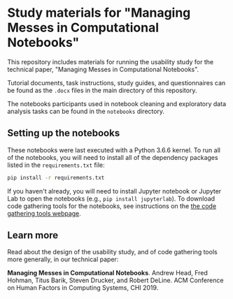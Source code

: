 # Study materials for "Managing Messes in Computational Notebooks"

This repository includes materials for running the usability
study for the technical paper, "Managing Messes in
Computational Notebooks".

Tutorial documents, task instructions, study guides, and
questionnaires can be found as the `.docx` files in the main
directory of this repository.

The notebooks participants used in notebook cleaning and
exploratory data analysis tasks can be found in the
`notebooks` directory.

## Setting up the notebooks

These notebooks were last executed with a Python 3.6.6
kernel. To run all of the notebooks, you will need to
install all of the dependency packages listed in the
`requirements.txt` file:

```bash
pip install -r requirements.txt
```

If you haven't already, you will need to install Jupyter
notebook or Jupyter Lab to open the notebooks (e.g., `pip
install jupyterlab`). To download code gathering tools for
the notebooks, see instructions on the
[the code gathering tools
webpage](https://microsoft.github.io/gather).

## Learn more

Read about the design of the usability study, and of code
gathering tools more generally, in our technical paper:

**Managing Messes in Computational Notebooks**. Andrew Head,
Fred Hohman, Titus Barik, Steven Drucker, and Robert DeLine.
ACM Conference on Human Factors in Computing Systems, CHI
2019.
